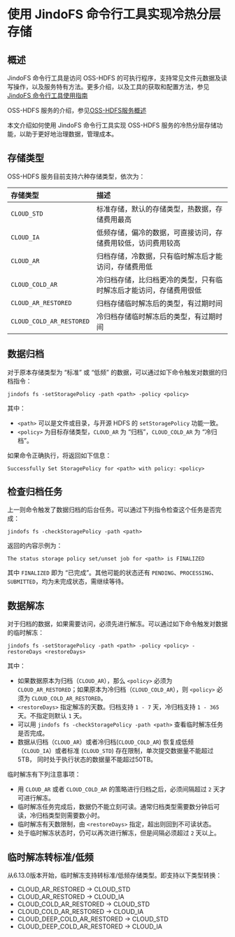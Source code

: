 # 使用 JindoFS 命令行工具实现冷热分层存储

## 概述

JindoFS 命令行工具是访问 OSS-HDFS 的可执行程序，支持常见文件元数据及读写操作，以及服务特有方法。更多介绍，以及工具的获取和配置方法，参见[JindoFS 命令行工具使用指南](./jindofs_client_tools.md)

OSS-HDFS 服务的介绍，参见[OSS-HDFS服务概述](https://help.aliyun.com/document_detail/405089.htm)

本文介绍如何使用 JindoFS 命令行工具实现 OSS-HDFS 服务的冷热分层存储功能，以助于更好地治理数据，管理成本。

## 存储类型

OSS-HDFS 服务目前支持六种存储类型，依次为：

| 存储类型                     | 描述                                |
|:-------------------------|:----------------------------------|
| `CLOUD_STD`              | 标准存储，默认的存储类型，热数据，存储费用最高           |
| `CLOUD_IA`               | 低频存储，偏冷的数据，可直接访问，存储费用较低，访问费用较高    |
| `CLOUD_AR`               | 归档存储，冷数据，只有临时解冻后才能访问，存储费用低        |
| `CLOUD_COLD_AR`          | 冷归档存储，比归档更冷的类型，只有临时解冻后才能访问，存储费用很低 |
| `CLOUD_AR_RESTORED`      | 归档存储临时解冻后的类型，有过期时间                |
| `CLOUD_COLD_AR_RESTORED` | 冷归档存储临时解冻后的类型，有过期时间               |

## 数据归档

对于原本存储类型为 “标准” 或 “低频” 的数据，可以通过如下命令触发对数据的归档指令：
```text
jindofs fs -setStoragePolicy -path <path> -policy <policy>
```
其中：
 * `<path>` 可以是文件或目录，与开源 HDFS 的 `setStoragePolicy` 功能一致。
 * `<policy>` 为目标存储类型，`CLOUD_AR` 为 “归档”，`CLOUD_COLD_AR` 为 “冷归档”。

如果命令正确执行，将返回如下信息：
```text
Successfully Set StoragePolicy for <path> with policy: <policy>
```

## 检查归档任务

上一则命令触发了数据归档的后台任务。可以通过下列指令检查这个任务是否完成：
```text
jindofs fs -checkStoragePolicy -path <path>
```
返回的内容示例为：
```text
The status storage policy set/unset job for <path> is FINALIZED
```
其中 `FINALIZED` 即为 “已完成”。其他可能的状态还有 `PENDING`、`PROCESSING`、`SUBMITTED`，均为未完成状态，需继续等待。

## 数据解冻

对于归档的数据，如果需要访问，必须先进行解冻。可以通过如下命令触发对数据的临时解冻：
```text
jindofs fs -setStoragePolicy -path <path> -policy <policy> -restoreDays <restoreDays>
```
其中：
 * 如果数据原本为归档（`CLOUD_AR`），那么 `<policy>` 必须为 `CLOUD_AR_RESTORED`；如果原本为冷归档（`CLOUD_COLD_AR`），则 `<policy>` 必须为 `CLOUD_COLD_AR_RESTORED`。
 * `<restoreDays>` 指定解冻的天数。归档支持 `1 - 7` 天，冷归档支持 `1 - 365` 天。不指定则默认 `1` 天。
 * 可以用 `jindofs fs -checkStoragePolicy -path <path>` 查看临时解冻任务是否完成。
 * 数据从归档（`CLOUD_AR`）或者冷归档(`CLOUD_COLD_AR`) 恢复成低频（`CLOUD_IA`）或者标准 (`CLOUD_STD`) 存在限制，单次提交数据量不能超过5TB， 同时处于执行状态的数据量不能超过50TB。

临时解冻有下列注意事项：
 * 用 `CLOUD_AR` 或者 `CLOUD_COLD_AR` 的策略进行归档之后，必须间隔超过 `2` 天才可进行解冻。
 * 临时解冻任务完成后，数据仍不能立刻可读。通常归档类型需要数分钟后可读，冷归档类型则需要数小时。
 * 临时解冻有天数限制，由 `<restoreDays>` 指定，超出则回到不可读状态。
 * 处于临时解冻状态时，仍可以再次进行解冻，但是间隔必须超过 `2` 天以上。

## 临时解冻转标准/低频
从6.13.0版本开始，临时解冻支持转标准/低频存储类型。即支持以下类型转换：
* CLOUD_AR_RESTORED -> CLOUD_STD
* CLOUD_AR_RESTORED -> CLOUD_IA
* CLOUD_COLD_AR_RESTORED -> CLOUD_STD
* CLOUD_COLD_AR_RESTORED -> CLOUD_IA
* CLOUD_DEEP_COLD_AR_RESTORED -> CLOUD_STD
* CLOUD_DEEP_COLD_AR_RESTORED -> CLOUD_IA

